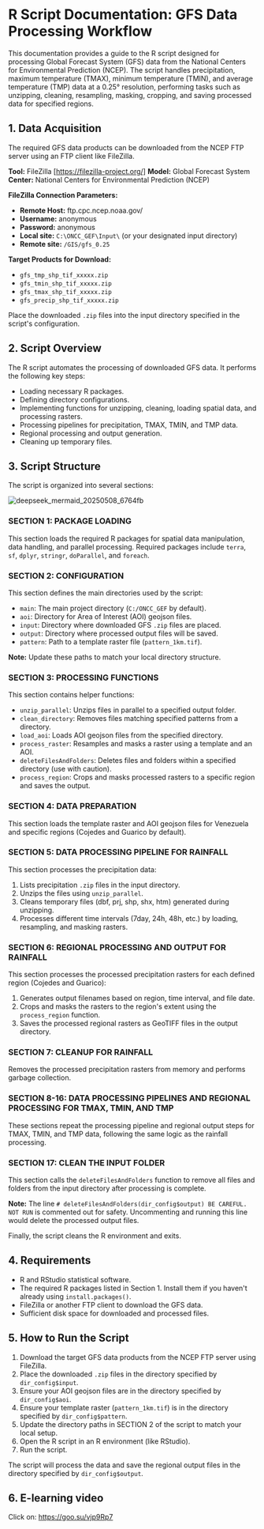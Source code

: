 # R Script Documentation: GFS Data Processing Workflow

This documentation provides a guide to the R script designed for processing Global Forecast System (GFS) data from the National Centers for Environmental Prediction (NCEP). The script handles precipitation, maximum temperature (TMAX), minimum temperature (TMIN), and average temperature (TMP) data at a 0.25° resolution, performing tasks such as unzipping, cleaning, resampling, masking, cropping, and saving processed data for specified regions.

## 1. Data Acquisition

The required GFS data products can be downloaded from the NCEP FTP server using an FTP client like FileZilla.

**Tool:** FileZilla [https://filezilla-project.org/]
**Model:** Global Forecast System
**Center:** National Centers for Environmental Prediction (NCEP)

**FileZilla Connection Parameters:**

* **Remote Host:** ftp.cpc.ncep.noaa.gov/
* **Username:** anonymous
* **Password:** anonymous
* **Local site:** `C:\ONCC_GEF\Input\` (or your designated input directory)
* **Remote site:** `/GIS/gfs_0.25`

**Target Products for Download:**

* `gfs_tmp_shp_tif_xxxxx.zip`
* `gfs_tmin_shp_tif_xxxxx.zip`
* `gfs_tmax_shp_tif_xxxxx.zip`
* `gfs_precip_shp_tif_xxxxx.zip`

Place the downloaded `.zip` files into the input directory specified in the script's configuration.

## 2. Script Overview

The R script automates the processing of downloaded GFS data. It performs the following key steps:

* Loading necessary R packages.
* Defining directory configurations.
* Implementing functions for unzipping, cleaning, loading spatial data, and processing rasters.
* Processing pipelines for precipitation, TMAX, TMIN, and TMP data.
* Regional processing and output generation.
* Cleaning up temporary files.

## 3. Script Structure

The script is organized into several sections:

![deepseek_mermaid_20250508_6764fb](https://github.com/user-attachments/assets/5dc895af-1c4a-4192-aed7-f6cac9c6aac6)


### SECTION 1: PACKAGE LOADING

This section loads the required R packages for spatial data manipulation, data handling, and parallel processing.
Required packages include `terra`, `sf`, `dplyr`, `stringr`, `doParallel`, and `foreach`.

### SECTION 2: CONFIGURATION

This section defines the main directories used by the script:
* `main`: The main project directory (`C:/ONCC_GEF` by default).
* `aoi`: Directory for Area of Interest (AOI) geojson files.
* `input`: Directory where downloaded GFS `.zip` files are placed.
* `output`: Directory where processed output files will be saved.
* `pattern`: Path to a template raster file (`pattern_1km.tif`).

**Note:** Update these paths to match your local directory structure.

### SECTION 3: PROCESSING FUNCTIONS

This section contains helper functions:
* `unzip_parallel`: Unzips files in parallel to a specified output folder.
* `clean_directory`: Removes files matching specified patterns from a directory.
* `load_aoi`: Loads AOI geojson files from the specified directory.
* `process_raster`: Resamples and masks a raster using a template and an AOI.
* `deleteFilesAndFolders`: Deletes files and folders within a specified directory (use with caution).
* `process_region`: Crops and masks processed rasters to a specific region and saves the output.

### SECTION 4: DATA PREPARATION

This section loads the template raster and AOI geojson files for Venezuela and specific regions (Cojedes and Guarico by default).

### SECTION 5: DATA PROCESSING PIPELINE FOR RAINFALL

This section processes the precipitation data:
1.  Lists precipitation `.zip` files in the input directory.
2.  Unzips the files using `unzip_parallel`.
3.  Cleans temporary files (dbf, prj, shp, shx, htm) generated during unzipping.
4.  Processes different time intervals (7day, 24h, 48h, etc.) by loading, resampling, and masking rasters.

### SECTION 6: REGIONAL PROCESSING AND OUTPUT FOR RAINFALL

This section processes the processed precipitation rasters for each defined region (Cojedes and Guarico):
1.  Generates output filenames based on region, time interval, and file date.
2.  Crops and masks the rasters to the region's extent using the `process_region` function.
3.  Saves the processed regional rasters as GeoTIFF files in the output directory.

### SECTION 7: CLEANUP FOR RAINFALL

Removes the processed precipitation rasters from memory and performs garbage collection.

### SECTION 8-16: DATA PROCESSING PIPELINES AND REGIONAL PROCESSING FOR TMAX, TMIN, AND TMP

These sections repeat the processing pipeline and regional output steps for TMAX, TMIN, and TMP data, following the same logic as the rainfall processing.

### SECTION 17: CLEAN THE INPUT FOLDER

This section calls the `deleteFilesAndFolders` function to remove all files and folders from the input directory after processing is complete.

**Note:** The line `# deleteFilesAndFolders(dir_config$output) BE CAREFUL. NOT RUN` is commented out for safety. Uncommenting and running this line would delete the processed output files.

Finally, the script cleans the R environment and exits.

## 4. Requirements

* R and RStudio statistical software.
* The required R packages listed in Section 1. Install them if you haven't already using `install.packages()`.
* FileZilla or another FTP client to download the GFS data.
* Sufficient disk space for downloaded and processed files.

## 5. How to Run the Script

1.  Download the target GFS data products from the NCEP FTP server using FileZilla.
2.  Place the downloaded `.zip` files in the directory specified by `dir_config$input`.
3.  Ensure your AOI geojson files are in the directory specified by `dir_config$aoi`.
4.  Ensure your template raster (`pattern_1km.tif`) is in the directory specified by `dir_config$pattern`.
5.  Update the directory paths in SECTION 2 of the script to match your local setup.
6.  Open the R script in an R environment (like RStudio).
7.  Run the script.

The script will process the data and save the regional output files in the directory specified by `dir_config$output`.

## 6. E-learning video

Click on: https://goo.su/vjp9Rp7
